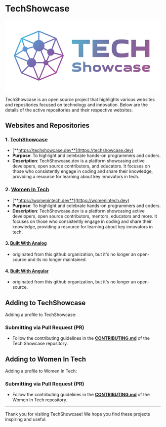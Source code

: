 # TechShowcase

![TechShowcase](tech-showcase.png)

TechShowcase is an open source project that highlights various websites and repositories focused on technology and innovation. Below are the details of the active repositories and their respective websites.

## Websites and Repositories

### 1. [TechShowcase](https://github.com/TechShowcase/techshwocase)
- [**https://techshowcase.dev**](https://techshowcase.dev)
- **Purpose**: To highlight and celebrate hands-on programmers and coders.
- **Description**: TechShowcase.dev is a platform showcasing active developers, open source contributors, and educators. It focuses on those who consistently engage in coding and share their knowledge, providing a resource for learning about key innovators in tech.

### 2. [Women In Tech](https://github.com/TechShowcase/womenintech)

- [**https://womenintech.dev**](https://womenintech.dev)
- **Purpose**: To highlight and celebrate hands-on programmers and coders.
- **Description**: TechShowcase.dev is a platform showcasing active developers, open source contributors, mentors, educators and more. It focuses on those who consistently engage in coding and share their knowledge, providing a resource for learning about key innovators in tech.

#### 3. [Built With Analog](https://builtwithanalog.dev)
- originated from this github organization, but it's no longer an open-source and its no longer maintained.

#### 4. [Built With Angular](https://builtwithangular.dev)
- originated from this github organization, but it's no longer an open-source.

## Adding to TechShowcase

Adding a profile to TechShowcase:

### Submitting via Pull Request (PR)

- Follow the contributing guidelines in the [**CONTRIBUTING.md**](https://github.com/TechShowcase/techshowcase/blob/main/CONTRIBUTING.md) of the Tech Showcase repository.

## Adding to Women In Tech

Adding a profile to Women In Tech:

### Submitting via Pull Request (PR)

- Follow the contributing guidelines in the [**CONTRIBUTING.md**](https://github.com/TechShowcase/womenintech/blob/main/CONTRIBUTING.md) of the Women In Tech repository.

---

Thank you for visiting TechShowcase! We hope you find these projects inspiring and useful.